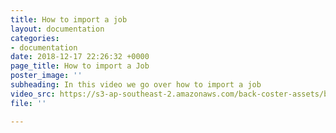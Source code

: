 ```yaml
---
title: How to import a job
layout: documentation
categories:
- documentation
date: 2018-12-17 22:26:32 +0000
page_title: How to import a Job
poster_image: ''
subheading: In this video we go over how to import a job
video_src: https://s3-ap-southeast-2.amazonaws.com/back-coster-assets/bp-training-videos/How+to+import+a+job.mp4
file: ''

---
```

